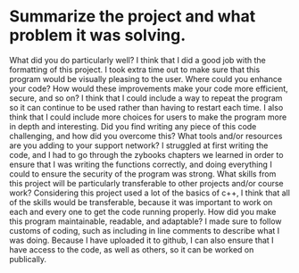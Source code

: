 # Summarize the project and what problem it was solving.
What did you do particularly well?
I think that I did a good job with the formatting of this project. I took extra time out to make sure that this program would be visually pleasing to the user.
Where could you enhance your code? How would these improvements make your code more efficient, secure, and so on?
I think that I could include a way to repeat the program so it can continue to be used rather than having to restart each time. I also think that I could include more choices for users to make the program more in depth and interesting.
Did you find writing any piece of this code challenging, and how did you overcome this? What tools and/or resources are you adding to your support network?
I struggled at first writing the code, and I had to go through the zybooks chapters we learned in order to ensure that I was writing the functions correctly, and doing everything I could to ensure the security of the program was strong.
What skills from this project will be particularly transferable to other projects and/or course work?
Considering this project used a lot of the basics of c++, I think that all of the skills would be transferable, because it was important to work on each and every one to get the code running properly. 
How did you make this program maintainable, readable, and adaptable?
I made sure to follow customs of coding, such as including in line comments to describe what I was doing. Because I have uploaded it to github, I can also ensure that I have access to the code, as well as others, so it can be worked on publically.

